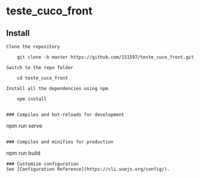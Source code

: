 # teste_cuco_front

## Install

    Clone the repository

        git clone -b master https://github.com/151597/teste_cuco_front.git

    Switch to the repo folder

        cd teste_cuco_front
        
    Install all the dependencies using npm

        npm install
```

### Compiles and hot-reloads for development
```
npm run serve
```

### Compiles and minifies for production
```
npm run build
```
### Customize configuration
See [Configuration Reference](https://cli.vuejs.org/config/).
